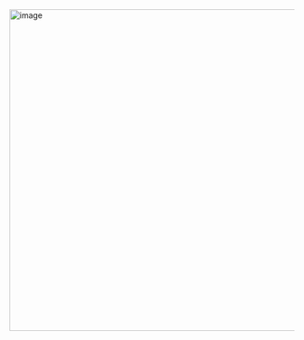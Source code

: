 <img width="783" height="569" alt="image" src="https://github.com/user-attachments/assets/c6897a25-38c1-4f16-ab3b-5367c615c097" />

